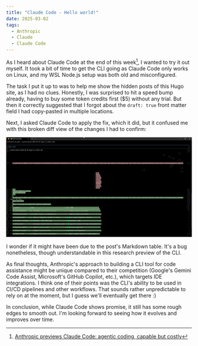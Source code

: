 ```yaml
---
title: "Claude Code - Hello world!"
date: 2025-03-02
tags:
  - Anthropic
  - Claude
  - Claude Code
---
```


As I heard about Claude Code at the end of this week[^1], I wanted to try it out myself. It took a bit of time to get the CLI going as Claude Code only works on Linux, and my WSL Node.js setup was both old and misconfigured.

The task I put it up to was to help me show the hidden posts of this Hugo site, as I had no clues. Honestly, I was surprised to hit a speed bump already, having to buy some token credits first ($5) without any trial. But then it correctly suggested that I forgot about the `draft: true` front matter field I had copy-pasted in multiple locations.

Next, I asked Claude Code to apply the fix, which it did, but it confused me with this broken diff view of the changes I had to confirm:

![Claude Code diff](claude-code-diff.png)

I wonder if it might have been due to the post's Markdown table. It's a bug nonetheless, though understandable in this research preview of the CLI.

As final thoughts, Anthropic's approach to building a CLI tool for code assistance might be unique compared to their competition (Google's Gemini Code Assist, Microsoft's GitHub Copilot, etc.), which targets IDE integrations. I think one of their points was the CLI's ability to be used in CI/CD pipelines and other workflows. That sounds rather unpredictable to rely on at the moment, but I guess we'll eventually get there :)

In conclusion, while Claude Code shows promise, it still has some rough edges to smooth out. I'm looking forward to seeing how it evolves and improves over time.

[^1]: [Anthropic previews Claude Code: agentic coding, capable but costly](https://devclass.com/2025/02/27/anthropic-previews-claude-code-agentic-coding-capable-but-costly/)
